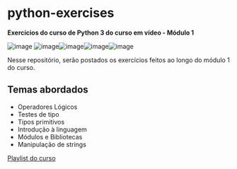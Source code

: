 # python-exercises
**Exercícios do curso de Python 3 do curso em vídeo - Módulo 1**


 ![image](https://user-images.githubusercontent.com/85965282/148799441-c49019c0-e6d8-411e-9342-cb6af8661dac.png) ![image](https://user-images.githubusercontent.com/85965282/148799678-73f7683e-62f9-4bd1-b84a-782e5cb7d6eb.png)![image](https://user-images.githubusercontent.com/85965282/148799703-73fe5fd9-0808-4a1b-bdc2-230c30f441f6.png)![image](https://user-images.githubusercontent.com/85965282/148799716-43000f4e-fa56-4fba-b683-ceb72b739e5b.png)![image](https://user-images.githubusercontent.com/85965282/148799738-b43f3e78-4424-495f-bf07-f076cc30fd17.png)

Nesse repositório, serão postados os exercícios feitos ao longo do módulo 1 do curso.

## Temas abordados
- Operadores Lógicos
- Testes de tipo
- Tipos primitivos
- Introdução à linguagem
- Módulos e Bibliotecas
- Manipulação de strings




[Playlist do curso](https://www.youtube.com/playlist?list=PLHz_AreHm4dlKP6QQCekuIPky1CiwmdI6)

